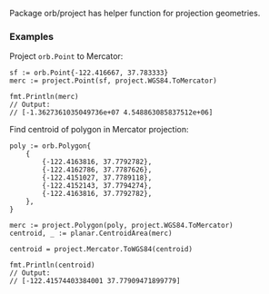 Package orb/project has helper function for projection geometries.

### Examples

Project `orb.Point` to Mercator:

	sf := orb.Point{-122.416667, 37.783333}
	merc := project.Point(sf, project.WGS84.ToMercator)

	fmt.Println(merc)
	// Output:
	// [-1.3627361035049736e+07 4.548863085837512e+06]

Find centroid of polygon in Mercator projection:

	poly := orb.Polygon{
		{
			{-122.4163816, 37.7792782},
			{-122.4162786, 37.7787626},
			{-122.4151027, 37.7789118},
			{-122.4152143, 37.7794274},
			{-122.4163816, 37.7792782},
		},
	}

	merc := project.Polygon(poly, project.WGS84.ToMercator)
	centroid, _ := planar.CentroidArea(merc)

	centroid = project.Mercator.ToWGS84(centroid)

	fmt.Println(centroid)
	// Output:
	// [-122.41574403384001 37.77909471899779]


